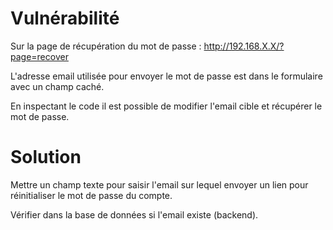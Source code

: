 # Vulnérabilité

Sur la page de récupération du mot de passe : http://192.168.X.X/?page=recover

L'adresse email utilisée pour envoyer le mot de passe est dans le formulaire avec un champ caché.

En inspectant le code il est possible de modifier l'email cible et récupérer le mot de passe.

# Solution

Mettre un champ texte pour saisir l'email sur lequel envoyer un lien pour réinitialiser le mot de passe du compte.

Vérifier dans la base de données si l'email existe (backend).